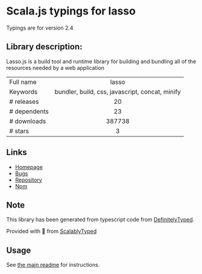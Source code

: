 
# Scala.js typings for lasso

Typings are for version 2.4

## Library description:
Lasso.js is a build tool and runtime library for building and bundling all of the resources needed by a web application

|                    |                 |
| ------------------ | :-------------: |
| Full name          | lasso |
| Keywords           | bundler, build, css, javascript, concat, minify |
| # releases         | 20 |
| # dependents       | 23 |
| # downloads        | 387738 |
| # stars            | 3 |

## Links
- [Homepage](https://github.com/lasso-js/lasso#readme)
- [Bugs](https://github.com/lasso-js/lasso/issues)
- [Repository](https://github.com/lasso-js/lasso)
- [Npm](https://www.npmjs.com/package/lasso)
    


## Note
This library has been generated from typescript code from [DefinitelyTyped](https://definitelytyped.org).

Provided with :purple_heart: from [ScalablyTyped](https://github.com/oyvindberg/ScalablyTyped)

## Usage
See [the main readme](../../readme.md) for instructions.



